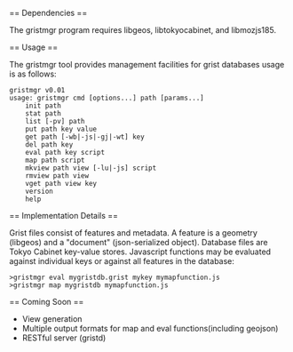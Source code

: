 == Dependencies ==

The gristmgr program requires libgeos, libtokyocabinet, and libmozjs185.

== Usage ==

The gristmgr tool provides management facilities for grist databases usage is as follows:

    gristmgr v0.01
    usage: gristmgr cmd [options...] path [params...]
        init path
        stat path
        list [-pv] path
        put path key value
        get path [-wb|-js|-gj|-wt] key
        del path key
        eval path key script
        map path script
        mkview path view [-lu|-js] script
        rmview path view
        vget path view key
        version
        help

== Implementation Details ==

Grist files consist of features and metadata. A feature is a geometry (libgeos) and a "document" (json-serialized object).
Database files are Tokyo Cabinet key-value stores. Javascript functions may be evaluated against individual keys
or against all features in the database:

    >gristmgr eval mygristdb.grist mykey mymapfunction.js
    >gristmgr map mygristdb mymapfunction.js

== Coming Soon ==
- View generation
- Multiple output formats for map and eval functions(including geojson)
- RESTful server (gristd)


